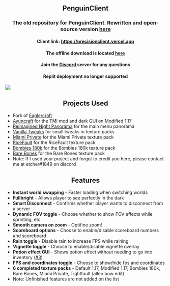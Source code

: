 <h2 align="center">PenguinClient
</h2>
<h3 align="center">The old repository for PenguinClient. Rewritten and open-source version <a href="https://github.com/coderforu/PenguinClient">here</a>
</h3>
<h4 align="center">Client link:
  <a href="https://precisionclient.vercel.app">https://precisionclient.vercel.app
  </a>
</h4>
<h4 align="center">The offline download is located
  <a href="https://github.com/etcherfx/precisionclient/releases">here
  </a>
</h4>
<h4 align="center">Join the
  <a href="https://discord.gg/agFak6frsj">Discord
  </a> server for any questions
</h4>
<h4 align="center">Replit deployment no longer supported
</h4>
<img src="https://cdn.discordapp.com/attachments/952288902494965811/1006655724971102208/unknown.png">
<h2 align="center">Projects Used
</h2>
<ul>
  <li>
    Fork of <a href="https://github.com/LAX1DUDE/eaglercraft">Eaglercraft
    </a>
  </li>
  <li>
    <a href="https://github.com/ayunami2000/ayuncraft">Ayuncraft</a> for the TMI mod and dark GUI on Modified 1.17
  </li>
  <li>
    <a href="https://www.planetminecraft.com/texture-pack/reimagined-night-panorama">Reimagined Night Panorama</a> for
    the main menu panorama
  </li>
  <li>
    <a href="https://vanillatweaks.net/">Vanilla Tweaks</a> for small tweaks in texture packs
  </li>
  <li>
    <a href="https://www.youtube.com/watch?v=Jj3izxG1Mf4">Miami Private</a> for the Miami Private texture pack
  </li>
  <li>
    <a href="https://discord.com/invite/B6gYvUNvZm">RiceFault</a> for the RiceFault texture pack
  </li>
  <li>
    <a href="https://www.youtube.com/watch?v=Y3tbXdp2MXg">Bombies 180k</a> for the Bombies 180k texture pack
  </li>
  <li>
    <a href="https://www.planetminecraft.com/texture-pack/bare-bones/">Bare Bones</a> for the Bare Bones texture pack
  </li>
  <li>Note: If I used your project and forgot to credit you here, please contact me at etcher#1849 on discord
  </li>
</ul>
<h2 align="center">Features
</h2>
<ul>
  <li><b>Instant world swapping</b> - Faster loading when switching worlds
  </li>
  <li><b>Fullbright</b> - Allows player to see perfectly in the dark
  </li>
  <li><b>Smart Disconnect</b> - Confirms whether player wants to disconnect from a server
  </li>
  <li><b>Dynamic FOV toggle</b> - Choose whether to show FOV effects while sprinting, etc.
  </li>
  <li><b>Smooth camera on zoom</b> - Optifine zoom!
  </li>
  <li><b>Scoreboard options</b> - Choose to enable/disable scoreboard numbers and scoreboard
  </li>
  <li><b>Rain toggle</b> - Disable rain to increase FPS while raining
  </li>
  <li><b>Vignette toggle</b> - Choose to enable/disable vignette overlay
  </li>
  <li><b>Potion effect GUI</b> - Shows potion effect without needing to go into inventory (<a
      href="https://github.com/etcherfx/precisionclient/issues/3">#3</a>)
  </li>
  <li><b>FPS and coordinates toggle</b> - Choose to show/hide fps and coordinates
  </li>
  <li><b>6 completed texture packs</b> - Default 1.17, Modified 1.17, Bombies 180k, Bare Bones, Miami Private,
    Tightfault (allen bow edit)
  </li>
  <li>Note: Unfinished features are not added on the list
  </li>
</ul>
